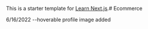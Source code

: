 This is a starter template for [Learn Next.js](https://nextjs.org/learn).# Ecommerce

6/16/2022
--hoverable profile image added
